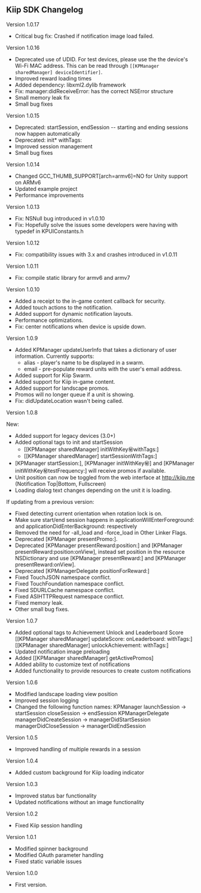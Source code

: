 ## Kiip SDK Changelog

Version 1.0.17

* Critical bug fix: Crashed if notification image load failed.

Version 1.0.16

* Deprecated use of UDID. For test devices, please use the the device's Wi-Fi MAC address.
  This can be read through `[[KPManager sharedManager] deviceIdentifier]`.
* Improved reward loading times
* Added dependency: libxml2.dylib framework
* Fix: manager:didReceiveError: has the correct NSError structure
* Small memory leak fix
* Small bug fixes

Version 1.0.15

* Deprecated: startSession, endSession -- starting and ending sessions now happen automatically
* Deprecated: init* withTags:
* Improved session management
* Small bug fixes

Version 1.0.14

* Changed GCC_THUMB_SUPPORT[arch=armv6]=NO for Unity support on ARMv6
* Updated example project
* Performance improvements

Version 1.0.13

* Fix: NSNull bug introduced in v1.0.10
* Fix: Hopefully solve the issues some developers were having with typedef in KPUIConstants.h

Version 1.0.12

* Fix: compatibility issues with 3.x and crashes introduced in v1.0.11

Version 1.0.11

* Fix: compile static library for armv6 and armv7

Version 1.0.10

* Added a receipt to the in-game content callback for security.
* Added touch actions to the notification.
* Added support for dynamic notification layouts.
* Performance optimizations.
* Fix: center notifications when device is upside down.

Version 1.0.9

* Added KPManager updateUserInfo that takes a dictionary of user information. Currently supports:
    * alias - player's name to be displayed in a swarm.
    * email - pre-populate reward units with the user's email address.
* Added support for Kiip Swarm.
* Added support for Kiip in-game content.
* Added support for landscape promos.
* Promos will no longer queue if a unit is showing.
* Fix: didUpdateLocation wasn't being called.

Version 1.0.8

New:

* Added support for legacy devices (3.0+)
* Added optional tags to init and startSession
	- [[KPManager sharedManager] initWithKey:secret:withTags:]
	- [[KPManager sharedManager] startSessionWithTags:]
* [KPManager startSession:], [KPManager initWithKey:secret:] and [KPManager initWithKey:secret:testFrequency:] will receive promos if available.
* Unit position can now be toggled from the web interface at http://kiip.me (Notification Top|Bottom, Fullscreen)
* Loading dialog text changes depending on the unit it is loading.

If updating from a previous version:

* Fixed detecting current orientation when rotation lock is on.
* Make sure start/end session happens in applicationWillEnterForeground: and applicationDidEnterBackground: respectively
* Removed the need for -all_load and -force_load in Other Linker Flags.
* Deprecated [KPManager presentPromo:].
* Deprecated [KPManager presentReward:position:] and [KPManager presentReward:position:onView], instead set position in the resource NSDictionary and use [KPManager presentReward:] and [KPManager presentReward:onView].
* Deprecated [KPManagerDelegate positionForReward:]
* Fixed TouchJSON namespace conflict.
* Fixed TouchFoundation namespace conflict.
* Fixed SDURLCache namespace conflict.
* Fixed ASIHTTPRequest namespace conflict.
* Fixed memory leak.
* Other small bug fixes.

Version 1.0.7

* Added optional tags to Achievement Unlock and Leaderboard Score
    [[KPManager sharedManager] updateScore: onLeaderboard: withTags:]
    [[KPManager sharedManager] unlockAchievement: withTags:]
* Updated notification image preloading
* Added [[KPManager sharedManager] getActivePromos]
* Added ability to customize text of notifications
* Added functionality to provide resources to create custom notifications

Version 1.0.6

* Modified landscape loading view position
* Improved session logging
* Changed the following function names:
    KPManager
        launchSession           -> startSession
        closeSession            -> endSession
    KPManagerDelegate
        managerDidCreateSession -> managerDidStartSession
        managerDidCloseSession  -> managerDidEndSession

Version 1.0.5

* Improved handling of multiple rewards in a session

Version 1.0.4

* Added custom background for Kiip loading indicator

Version 1.0.3

* Improved status bar functionality
* Updated notifications without an image functionality

Version 1.0.2

* Fixed Kiip session handling

Version 1.0.1

* Modified spinner background
* Modified OAuth parameter handling
* Fixed static variable issues

Version 1.0.0

* First version.